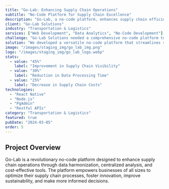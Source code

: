 ```yaml
---
title: "Go-Lab: Enhancing Supply Chain Operations"
subtitle: "No-Code Platform for Supply Chain Excellence"
description: "Go-Lab, a no-code platform, enhances supply chain efficiency with data harmonization, centralized analysis, and cost-effective tools, fostering innovation, sustainability, and informed decision-making."
client: "Go-Lab Solutions"
industry: "Transportation & Logistics"
services: ["Web Development", "Data Analytics", "No-Code Development"]
challenge: "Go-Lab Solutions needed a comprehensive no-code platform to enhance supply chain operations through data harmonization, centralized analysis, and cost-effective tools for businesses of all sizes."
solution: "We developed a versatile no-code platform that streamlines supply chain data management, provides powerful analytics, and enables businesses to create custom solutions without extensive technical expertise."
image: "/images/staging_img/go_lab_img.png"
logo: "/images/staging_img/go_lab_logo.webp"
stats:
  - value: "45%"
    label: "Improvement in Supply Chain Visibility"
  - value: "30%"
    label: "Reduction in Data Processing Time"
  - value: "25%"
    label: "Decrease in Supply Chain Costs"
technologies:
  - "React Native"
  - "Node.js"
  - "PgAdmin"
  - "Restful APIs"
category: "Transportation & Logistics"
featured: true
pubDate: "2024-03-05"
order: 5
---
```


## Project Overview

Go-Lab is a revolutionary no-code platform designed to enhance supply chain operations through data harmonization, centralized analysis, and cost-effective tools. The platform empowers businesses of all sizes to optimize their supply chain processes, foster innovation, improve sustainability, and make more informed decisions.
